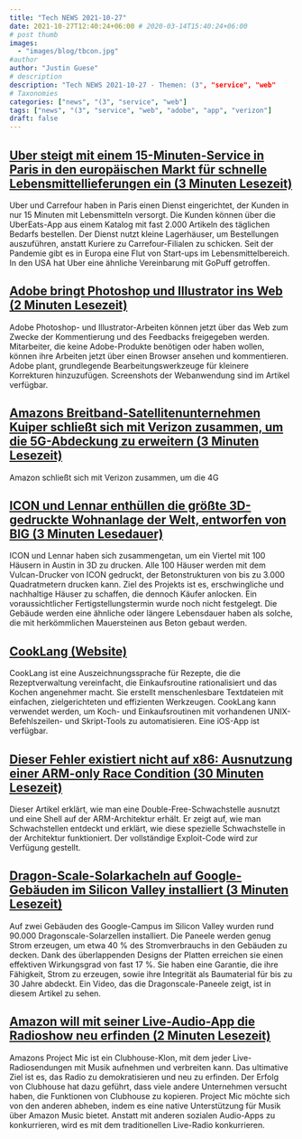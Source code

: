 ```yaml
---
title: "Tech NEWS 2021-10-27"
date: 2021-10-27T12:40:24+06:00 # 2020-03-14T15:40:24+06:00
# post thumb
images:
  - "images/blog/tbcon.jpg"
#author
author: "Justin Guese"
# description
description: "Tech NEWS 2021-10-27 - Themen: (3", "service", "web"
# Taxonomies
categories: ["news", "(3", "service", "web"]
tags: ["news", "(3", "service", "web", "adobe", "app", "verizon"]
draft: false
---
```


## [Uber steigt mit einem 15-Minuten-Service in Paris in den europäischen Markt für schnelle Lebensmittellieferungen ein (3 Minuten Lesezeit)](https://www.cnbc.com/2021/10/25/uber-launches-rapid-grocery-delivery-service-in-paris.html)

 Uber und Carrefour haben in Paris einen Dienst eingerichtet, der Kunden in nur 15 Minuten mit Lebensmitteln versorgt. Die Kunden können über die UberEats-App aus einem Katalog mit fast 2.000 Artikeln des täglichen Bedarfs bestellen. Der Dienst nutzt kleine Lagerhäuser, um Bestellungen auszuführen, anstatt Kuriere zu Carrefour-Filialen zu schicken. Seit der Pandemie gibt es in Europa eine Flut von Start-ups im Lebensmittelbereich. In den USA hat Uber eine ähnliche Vereinbarung mit GoPuff getroffen.

## [Adobe bringt Photoshop und Illustrator ins Web (2 Minuten Lesezeit)](https://www.engadget.com/photoshop-and-illustrator-come-to-the-web-for-comments-basic-edits-and-more-130045329.html)

 Adobe Photoshop- und Illustrator-Arbeiten können jetzt über das Web zum Zwecke der Kommentierung und des Feedbacks freigegeben werden. Mitarbeiter, die keine Adobe-Produkte benötigen oder haben wollen, können ihre Arbeiten jetzt über einen Browser ansehen und kommentieren. Adobe plant, grundlegende Bearbeitungswerkzeuge für kleinere Korrekturen hinzuzufügen. Screenshots der Webanwendung sind im Artikel verfügbar.

## [Amazons Breitband-Satellitenunternehmen Kuiper schließt sich mit Verizon zusammen, um die 5G-Abdeckung zu erweitern (3 Minuten Lesezeit)](https://www.theverge.com/2021/10/26/22745637/amazon-kuiper-satellite-constellation-verizon-partnership-5g-cellular-backhaul)

 Amazon schließt sich mit Verizon zusammen, um die 4G

## [ICON und Lennar enthüllen die größte 3D-gedruckte Wohnanlage der Welt, entworfen von BIG (3 Minuten Lesedauer)](https://www.archpaper.com/2021/10/icon-and-lennar-reveal-worlds-largest-3d-printed-community-designed-by-big/)

 ICON und Lennar haben sich zusammengetan, um ein Viertel mit 100 Häusern in Austin in 3D zu drucken. Alle 100 Häuser werden mit dem Vulcan-Drucker von ICON gedruckt, der Betonstrukturen von bis zu 3.000 Quadratmetern drucken kann. Ziel des Projekts ist es, erschwingliche und nachhaltige Häuser zu schaffen, die dennoch Käufer anlocken. Ein voraussichtlicher Fertigstellungstermin wurde noch nicht festgelegt. Die Gebäude werden eine ähnliche oder längere Lebensdauer haben als solche, die mit herkömmlichen Mauersteinen aus Beton gebaut werden.

## [CookLang (Website)](https://cooklang.org/)

 CookLang ist eine Auszeichnungssprache für Rezepte, die die Rezeptverwaltung vereinfacht, die Einkaufsroutine rationalisiert und das Kochen angenehmer macht. Sie erstellt menschenlesbare Textdateien mit einfachen, zielgerichteten und effizienten Werkzeugen. CookLang kann verwendet werden, um Koch- und Einkaufsroutinen mit vorhandenen UNIX-Befehlszeilen- und Skript-Tools zu automatisieren. Eine iOS-App ist verfügbar.

## [Dieser Fehler existiert nicht auf x86: Ausnutzung einer ARM-only Race Condition (30 Minuten Lesezeit)](https://github.com/stong/how-to-exploit-a-double-free)

 Dieser Artikel erklärt, wie man eine Double-Free-Schwachstelle ausnutzt und eine Shell auf der ARM-Architektur erhält. Er zeigt auf, wie man Schwachstellen entdeckt und erklärt, wie diese spezielle Schwachstelle in der Architektur funktioniert. Der vollständige Exploit-Code wird zur Verfügung gestellt.

## [Dragon-Scale-Solarkacheln auf Google-Gebäuden im Silicon Valley installiert (3 Minuten Lesezeit)](https://pv-magazine-usa.com/2021/10/26/watch-dragon-scale-solar-tiles-installed-on-google-buildings-in-silicon-valley/)

 Auf zwei Gebäuden des Google-Campus im Silicon Valley wurden rund 90.000 Dragonscale-Solarzellen installiert. Die Paneele werden genug Strom erzeugen, um etwa 40 % des Stromverbrauchs in den Gebäuden zu decken. Dank des überlappenden Designs der Platten erreichen sie einen effektiven Wirkungsgrad von fast 17 %. Sie haben eine Garantie, die ihre Fähigkeit, Strom zu erzeugen, sowie ihre Integrität als Baumaterial für bis zu 30 Jahre abdeckt. Ein Video, das die Dragonscale-Paneele zeigt, ist in diesem Artikel zu sehen.

## [Amazon will mit seiner Live-Audio-App die Radioshow neu erfinden (2 Minuten Lesezeit)](https://www.inputmag.com/tech/amazons-planned-live-audio-app-wants-to-reinvent-radio-shows)

 Amazons Project Mic ist ein Clubhouse-Klon, mit dem jeder Live-Radiosendungen mit Musik aufnehmen und verbreiten kann. Das ultimative Ziel ist es, das Radio zu demokratisieren und neu zu erfinden. Der Erfolg von Clubhouse hat dazu geführt, dass viele andere Unternehmen versucht haben, die Funktionen von Clubhouse zu kopieren. Project Mic möchte sich von den anderen abheben, indem es eine native Unterstützung für Musik über Amazon Music bietet. Anstatt mit anderen sozialen Audio-Apps zu konkurrieren, wird es mit dem traditionellen Live-Radio konkurrieren.

